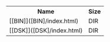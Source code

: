 <table>
<tr><th>Name</th><th>Size</th></tr>
<tr><td>
[[BIN]]([BIN]/index.html)
</td><td>DIR</td></tr>
<tr><td>
[[DSK]]([DSK]/index.html)
</td><td>DIR</td></tr>
</table>
